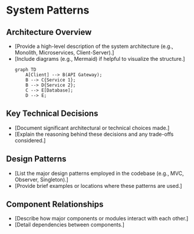 # System Patterns

## Architecture Overview

*   [Provide a high-level description of the system architecture (e.g., Monolith, Microservices, Client-Server).]
*   [Include diagrams (e.g., Mermaid) if helpful to visualize the structure.]
    ```mermaid
    graph TD
        A[Client] --> B(API Gateway);
        B --> C{Service 1};
        B --> D{Service 2};
        C --> E[Database];
        D --> E;
    ```

## Key Technical Decisions

*   [Document significant architectural or technical choices made.]
*   [Explain the reasoning behind these decisions and any trade-offs considered.]

## Design Patterns

*   [List the major design patterns employed in the codebase (e.g., MVC, Observer, Singleton).]
*   [Provide brief examples or locations where these patterns are used.]

## Component Relationships

*   [Describe how major components or modules interact with each other.]
*   [Detail dependencies between components.]
